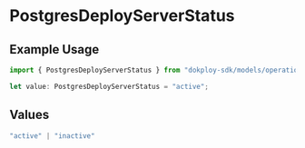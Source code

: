 # PostgresDeployServerStatus

## Example Usage

```typescript
import { PostgresDeployServerStatus } from "dokploy-sdk/models/operations";

let value: PostgresDeployServerStatus = "active";
```

## Values

```typescript
"active" | "inactive"
```